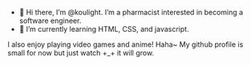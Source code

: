 - 👋 Hi there, I’m @koulight. I’m a pharmacist interested in becoming a software engineer. 
- 🌱 I’m currently learning HTML, CSS, and javascript.

I also enjoy playing video games and anime! Haha~ My github profile is small for now but just watch +_+ it will grow.

<!---
koulight/koulight is a ✨ special ✨ repository because its `README.md` (this file) appears on your GitHub profile.
You can click the Preview link to take a look at your changes.
--->
